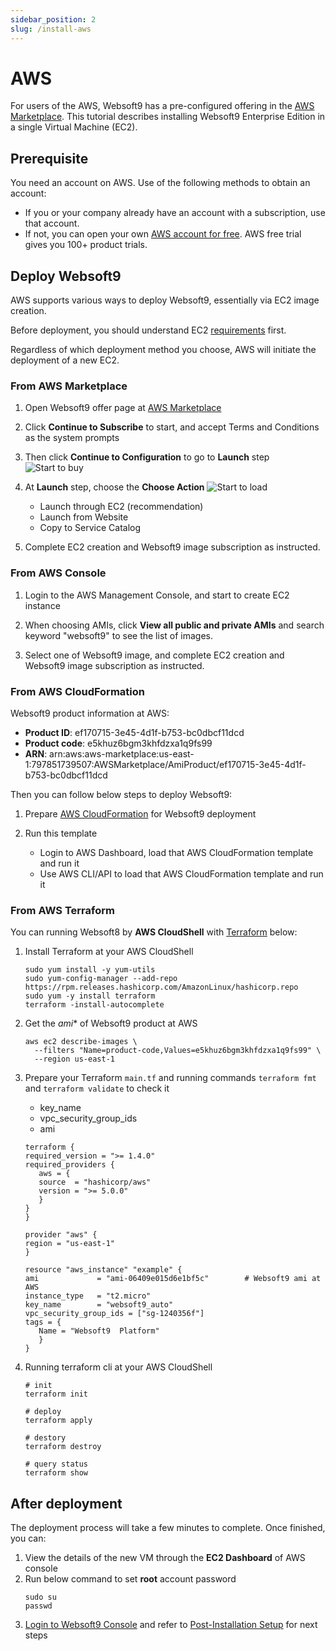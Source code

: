 ```yaml
---
sidebar_position: 2
slug: /install-aws
---
```



# AWS

For users of the AWS, Websoft9 has a pre-configured offering in the [AWS Marketplace](https://aws.amazon.com/marketplace/pp/prodview-5jziwpvx4puq4). This tutorial describes installing Websoft9 Enterprise Edition in a single Virtual Machine (EC2).   

## Prerequisite

You need an account on AWS. Use of the following methods to obtain an account:

- If you or your company already have an account with a subscription, use that account. 
- If not, you can open your own [AWS account for free](https://aws.amazon.com/cn/free). AWS free trial gives you 100+ product trials. 

## Deploy Websoft9

AWS supports various ways to deploy Websoft9, essentially via EC2 image creation.  

Before deployment, you should understand EC2 [requirements](./install-requirements#server) first.     

Regardless of which deployment method you choose, AWS will initiate the deployment of a new EC2.  

### From AWS Marketplace

1. Open Websoft9 offer page at [AWS Marketplace](https://aws.amazon.com/marketplace/pp/prodview-5jziwpvx4puq4)

2. Click **Continue to Subscribe** to start, and accept Terms and Conditions as the system prompts

3. Then click **Continue to Configuration** to go to **Launch** step
   ![Start to buy](./assets/aws-rs-websoft9.png)

4. At **Launch** step, choose the **Choose Action**
   ![Start to load](./assets/aws-imagecreate2-websoft9.png)

   - Launch through EC2 (recommendation)
   - Launch from Website
   - Copy to Service Catalog

5. Complete EC2 creation and Websoft9 image subscription as instructed.

### From AWS Console

1. Login to the AWS Management Console, and start to create EC2 instance

2. When choosing AMIs, click **View all public and private AMIs** and search keyword "websoft9" to see the list of images. 

3. Select one of Websoft9 image, and complete EC2 creation and Websoft9 image subscription as instructed.

### From AWS CloudFormation

Websoft9 product information at AWS:

- **Product ID**: ef170715-3e45-4d1f-b753-bc0dbcf11dcd
- **Product code**: e5khuz6bgm3khfdzxa1q9fs99
- **ARN**: arn:aws:aws-marketplace:us-east-1:797851739507:AWSMarketplace/AmiProduct/ef170715-3e45-4d1f-b753-bc0dbcf11dcd

Then you can follow below steps to deploy Websoft9:  

1. Prepare [AWS CloudFormation](https://aws.amazon.com/cloudformation) for Websoft9 deployment

2. Run this template

   - Login to AWS Dashboard, load that AWS CloudFormation template and run it
   - Use AWS CLI/API to load that AWS CloudFormation template and run it


### From AWS Terraform

You can running Websoft8 by **AWS CloudShell** with [Terraform](https://developer.hashicorp.com/terraform/tutorials/aws) below:  

1. Install Terraform at your AWS CloudShell
   ```
   sudo yum install -y yum-utils
   sudo yum-config-manager --add-repo https://rpm.releases.hashicorp.com/AmazonLinux/hashicorp.repo
   sudo yum -y install terraform
   terraform -install-autocomplete
   ```

2. Get the *ami** of Websoft9 product at AWS
   ```
   aws ec2 describe-images \
     --filters "Name=product-code,Values=e5khuz6bgm3khfdzxa1q9fs99" \
     --region us-east-1
   ```

3. Prepare your Terraform `main.tf` and running commands `terraform fmt` and `terraform validate` to check it

   - key_name
   - vpc_security_group_ids
   - ami

   ```
   terraform {
   required_version = ">= 1.4.0"
   required_providers {
      aws = {
      source  = "hashicorp/aws"
      version = ">= 5.0.0"
      }
   }
   }

   provider "aws" {
   region = "us-east-1" 
   }

   resource "aws_instance" "example" {             
   ami             = "ami-06409e015d6e1bf5c"        # Websoft9 ami at AWS
   instance_type   = "t2.micro"                    
   key_name        = "websoft9_auto"               
   vpc_security_group_ids = ["sg-1240356f"]         
   tags = {                                           
      Name = "Websoft9  Platform"
      }
   }

   ```

4. Running terraform cli at your AWS CloudShell
   ```
   # init 
   terraform init

   # deploy
   terraform apply

   # destory
   terraform destroy

   # query status
   terraform show
   ```


## After deployment

The deployment process will take a few minutes to complete. Once finished, you can:

1. View the details of the new VM through the **EC2 Dashboard** of AWS console
2. Run below command to set **root** account password
   ```
   sudo su
   passwd
   ```
3. [Login to Websoft9 Console](./login-console) and refer to [Post-Installation Setup](./install-setup) for next steps